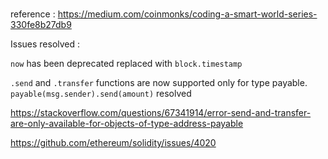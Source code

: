 # 
reference : https://medium.com/coinmonks/coding-a-smart-world-series-330fe8b27db9

Issues resolved : 

`now` has been deprecated replaced with `block.timestamp`

`.send` and `.transfer` functions are now supported only for type payable. `payable(msg.sender).send(amount)` resolved

https://stackoverflow.com/questions/67341914/error-send-and-transfer-are-only-available-for-objects-of-type-address-payable

https://github.com/ethereum/solidity/issues/4020
